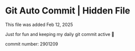 # Git Auto Commit | Hidden File

This file was added Feb 12, 2025

Just for fun and keeping my daily git commit active 🤪

commit number: 2901209
